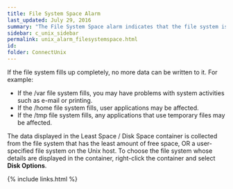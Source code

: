 ```yaml
---
title: File System Space Alarm
last_updated: July 29, 2016
summary: "The File System Space alarm indicates that the file system is full or filling up."
sidebar: c_unix_sidebar
permalink: unix_alarm_filesystemspace.html
id:
folder: ConnectUnix
---
```


If the file system fills up completely, no more data can be written to it. For example:

* If the /var file system fills, you may have problems with system activities such as e-mail or printing.
* If the /home file system fills, user applications may be affected.
* If the /tmp file system fills, any applications that use temporary files may be affected.


The data displayed in the Least Space / Disk Space container is collected from the file system that has the least amount of free space, OR a user-specified file system on the Unix host. To choose the file system whose details are displayed in the container, right-click the container and select **Disk Options**.


{% include links.html %}
